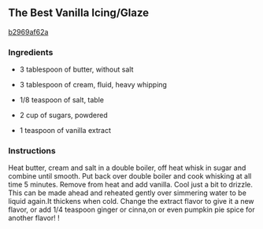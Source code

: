 ## The Best Vanilla Icing/Glaze

[b2969af62a](https://cookpad.com/us/recipes/356666-the-best-vanilla-icingglaze)

### Ingredients

 - 3 tablespoon of butter, without salt

 - 3 tablespoon of cream, fluid, heavy whipping

 - 1/8 teaspoon of salt, table

 - 2 cup of sugars, powdered

 - 1 teaspoon of vanilla extract

### Instructions

Heat butter, cream and salt in a double boiler, off heat whisk in sugar and combine until smooth. Put back over double boiler and cook whisking at all time 5 minutes. Remove from heat and add vanilla. Cool just a bit to drizzle. This can be made ahead and reheated gently over simmering water to be liquid again.It thickens when cold. Change the extract flavor to give it a new flavor, or add 1/4 teaspoon ginger or cinna,on or even pumpkin pie spice for another flavor! !